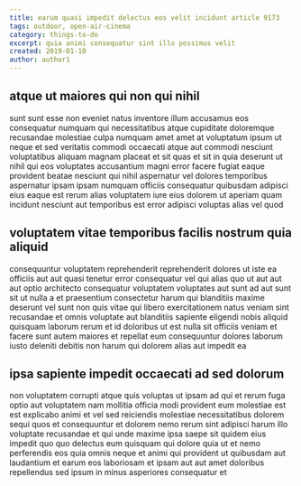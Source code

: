 ```yaml
---
title: earum quasi impedit delectus eos velit incidunt article 9173
tags: outdoor, open-air-cinema
category: things-to-do
excerpt: quia animi consequatur sint illo possimus velit
created: 2019-01-10
author: author1
---
```


## atque ut maiores qui non qui nihil

sunt sunt esse non eveniet natus inventore illum accusamus eos consequatur numquam qui necessitatibus atque cupiditate doloremque recusandae molestiae culpa numquam amet amet at voluptatum ipsum ut neque et sed veritatis commodi occaecati atque aut commodi nesciunt voluptatibus aliquam magnam placeat et sit quas et sit in quia deserunt ut nihil qui eos voluptates accusantium magni error facere fugiat eaque provident beatae nesciunt qui nihil aspernatur vel dolores temporibus aspernatur ipsam ipsam numquam officiis consequatur quibusdam adipisci eius eaque est rerum alias voluptatem iure eius dolorem ut aperiam quam incidunt nesciunt aut temporibus est error adipisci voluptas alias vel quod

## voluptatem vitae temporibus facilis nostrum quia aliquid

consequuntur voluptatem reprehenderit reprehenderit dolores ut iste ea officiis aut aut quasi tenetur error consequatur vel qui alias quo ut aut aut aut optio architecto consequatur voluptatem voluptates aut sunt ad aut sunt sit ut nulla a et praesentium consectetur harum qui blanditiis maxime deserunt vel sunt non quis vitae qui libero exercitationem natus veniam sint recusandae et omnis voluptate aut blanditiis sapiente eligendi nobis aliquid quisquam laborum rerum et id doloribus ut est nulla sit officiis veniam et facere sunt autem maiores et repellat eum consequuntur dolores laborum iusto deleniti debitis non harum qui dolorem alias aut impedit ea

## ipsa sapiente impedit occaecati ad sed dolorum

non voluptatem corrupti atque quis voluptas ut ipsam ad qui et rerum fuga optio aut voluptatem nam mollitia officia modi provident eum molestiae est est explicabo animi et vel sed reiciendis molestiae necessitatibus dolorem sequi quos et consequuntur et dolorem nemo rerum sint adipisci harum illo voluptate recusandae et qui unde maxime ipsa saepe sit quidem eius impedit quo quo delectus eum quisquam qui dolore quia ut et nemo perferendis eos quia omnis neque et animi qui provident ut quibusdam aut laudantium et earum eos laboriosam et ipsam aut aut amet doloribus repellendus sed ipsum in minus asperiores consequatur et
